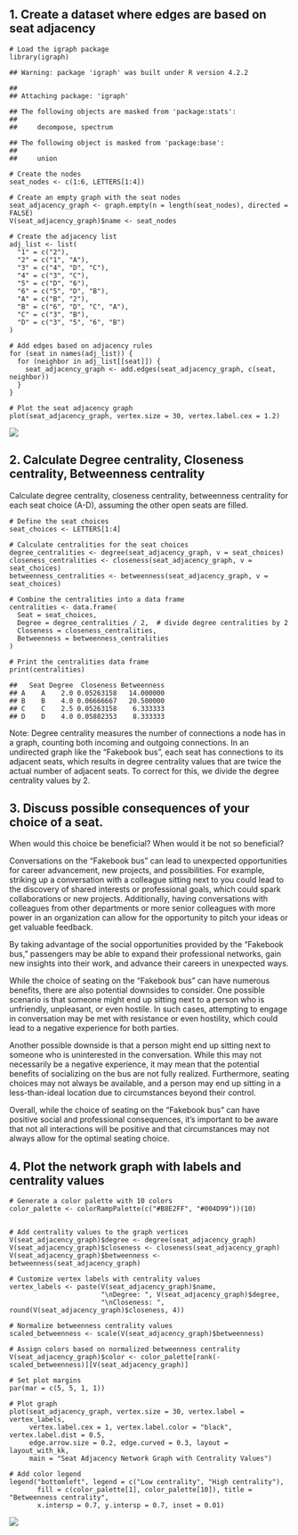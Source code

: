 ## 1. Create a dataset where edges are based on seat adjacency

    # Load the igraph package
    library(igraph)

    ## Warning: package 'igraph' was built under R version 4.2.2

    ## 
    ## Attaching package: 'igraph'

    ## The following objects are masked from 'package:stats':
    ## 
    ##     decompose, spectrum

    ## The following object is masked from 'package:base':
    ## 
    ##     union

    # Create the nodes
    seat_nodes <- c(1:6, LETTERS[1:4])

    # Create an empty graph with the seat nodes
    seat_adjacency_graph <- graph.empty(n = length(seat_nodes), directed = FALSE)
    V(seat_adjacency_graph)$name <- seat_nodes

    # Create the adjacency list
    adj_list <- list(
      "1" = c("2"),
      "2" = c("1", "A"),
      "3" = c("4", "D", "C"),
      "4" = c("3", "C"),
      "5" = c("D", "6"),
      "6" = c("5", "D", "B"),
      "A" = c("B", "2"),
      "B" = c("6", "D", "C", "A"),
      "C" = c("3", "B"),
      "D" = c("3", "5", "6", "B")
    )

    # Add edges based on adjacency rules
    for (seat in names(adj_list)) {
      for (neighbor in adj_list[[seat]]) {
        seat_adjacency_graph <- add.edges(seat_adjacency_graph, c(seat, neighbor))
      }
    }

    # Plot the seat adjacency graph
    plot(seat_adjacency_graph, vertex.size = 30, vertex.label.cex = 1.2)

![](Exercise_2_files/figure-markdown_strict/Q1-1.png)

## 2. Calculate Degree centrality, Closeness centrality, Betweenness centrality

Calculate degree centrality, closeness centrality, betweenness
centrality for each seat choice (A-D), assuming the other open seats are
filled.

    # Define the seat choices
    seat_choices <- LETTERS[1:4]

    # Calculate centralities for the seat choices
    degree_centralities <- degree(seat_adjacency_graph, v = seat_choices)
    closeness_centralities <- closeness(seat_adjacency_graph, v = seat_choices)
    betweenness_centralities <- betweenness(seat_adjacency_graph, v = seat_choices)

    # Combine the centralities into a data frame
    centralities <- data.frame(
      Seat = seat_choices,
      Degree = degree_centralities / 2,  # divide degree centralities by 2
      Closeness = closeness_centralities,
      Betweenness = betweenness_centralities
    )

    # Print the centralities data frame
    print(centralities)

    ##   Seat Degree  Closeness Betweenness
    ## A    A    2.0 0.05263158   14.000000
    ## B    B    4.0 0.06666667   20.500000
    ## C    C    2.5 0.05263158    6.333333
    ## D    D    4.0 0.05882353    8.333333

Note: Degree centrality measures the number of connections a node has in
a graph, counting both incoming and outgoing connections. In an
undirected graph like the “Fakebook bus”, each seat has connections to
its adjacent seats, which results in degree centrality values that are
twice the actual number of adjacent seats. To correct for this, we
divide the degree centrality values by 2.

## 3. Discuss possible consequences of your choice of a seat.

When would this choice be beneficial? When would it be not so
beneficial?

Conversations on the “Fakebook bus” can lead to unexpected opportunities
for career advancement, new projects, and possibilities. For example,
striking up a conversation with a colleague sitting next to you could
lead to the discovery of shared interests or professional goals, which
could spark collaborations or new projects. Additionally, having
conversations with colleagues from other departments or more senior
colleagues with more power in an organization can allow for the
opportunity to pitch your ideas or get valuable feedback.

By taking advantage of the social opportunities provided by the
“Fakebook bus,” passengers may be able to expand their professional
networks, gain new insights into their work, and advance their careers
in unexpected ways.

While the choice of seating on the “Fakebook bus” can have numerous
benefits, there are also potential downsides to consider. One possible
scenario is that someone might end up sitting next to a person who is
unfriendly, unpleasant, or even hostile. In such cases, attempting to
engage in conversation may be met with resistance or even hostility,
which could lead to a negative experience for both parties.

Another possible downside is that a person might end up sitting next to
someone who is uninterested in the conversation. While this may not
necessarily be a negative experience, it may mean that the potential
benefits of socializing on the bus are not fully realized. Furthermore,
seating choices may not always be available, and a person may end up
sitting in a less-than-ideal location due to circumstances beyond their
control.

Overall, while the choice of seating on the “Fakebook bus” can have
positive social and professional consequences, it’s important to be
aware that not all interactions will be positive and that circumstances
may not always allow for the optimal seating choice.

## 4. Plot the network graph with labels and centrality values

    # Generate a color palette with 10 colors
    color_palette <- colorRampPalette(c("#B8E2FF", "#004D99"))(10)


    # Add centrality values to the graph vertices
    V(seat_adjacency_graph)$degree <- degree(seat_adjacency_graph)
    V(seat_adjacency_graph)$closeness <- closeness(seat_adjacency_graph)
    V(seat_adjacency_graph)$betweenness <- betweenness(seat_adjacency_graph)

    # Customize vertex labels with centrality values
    vertex_labels <- paste(V(seat_adjacency_graph)$name,
                           "\nDegree: ", V(seat_adjacency_graph)$degree,
                           "\nCloseness: ", round(V(seat_adjacency_graph)$closeness, 4))

    # Normalize betweenness centrality values
    scaled_betweenness <- scale(V(seat_adjacency_graph)$betweenness)

    # Assign colors based on normalized betweenness centrality
    V(seat_adjacency_graph)$color <- color_palette[rank(-scaled_betweenness)][V(seat_adjacency_graph)]

    # Set plot margins
    par(mar = c(5, 5, 1, 1)) 

    # Plot graph
    plot(seat_adjacency_graph, vertex.size = 30, vertex.label = vertex_labels, 
         vertex.label.cex = 1, vertex.label.color = "black", vertex.label.dist = 0.5,
         edge.arrow.size = 0.2, edge.curved = 0.3, layout = layout_with_kk,
         main = "Seat Adjacency Network Graph with Centrality Values")

    # Add color legend
    legend("bottomleft", legend = c("Low centrality", "High centrality"), 
           fill = c(color_palette[1], color_palette[10]), title = "Betweenness centrality",
           x.intersp = 0.7, y.intersp = 0.7, inset = 0.01)

![](Exercise_2_files/figure-markdown_strict/Q4-1.png)
